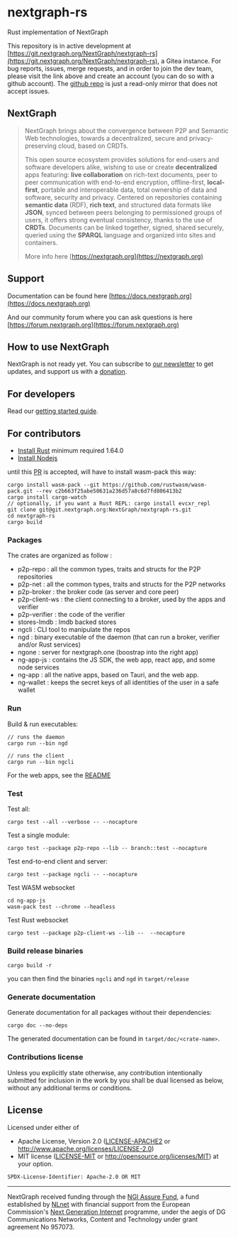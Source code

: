 # nextgraph-rs

Rust implementation of NextGraph

This repository is in active development at [https://git.nextgraph.org/NextGraph/nextgraph-rs](https://git.nextgraph.org/NextGraph/nextgraph-rs), a Gitea instance. For bug reports, issues, merge requests, and in order to join the dev team, please visit the link above and create an account (you can do so with a github account). The [github repo](https://github.com/nextgraph-org/nextgraph-rs) is just a read-only mirror that does not accept issues.

## NextGraph

> NextGraph brings about the convergence between P2P and Semantic Web technologies, towards a decentralized, secure and privacy-preserving cloud, based on CRDTs.
>
> This open source ecosystem provides solutions for end-users and software developers alike, wishing to use or create **decentralized** apps featuring: **live collaboration** on rich-text documents, peer to peer communication with end-to-end encryption, offline-first, **local-first**, portable and interoperable data, total ownership of data and software, security and privacy. Centered on repositories containing **semantic data** (RDF), **rich text**, and structured data formats like **JSON**, synced between peers belonging to permissioned groups of users, it offers strong eventual consistency, thanks to the use of **CRDTs**. Documents can be linked together, signed, shared securely, queried using the **SPARQL** language and organized into sites and containers.
>
> More info here [https://nextgraph.org](https://nextgraph.org)

## Support

Documentation can be found here [https://docs.nextgraph.org](https://docs.nextgraph.org)

And our community forum where you can ask questions is here [https://forum.nextgraph.org](https://forum.nextgraph.org)

## How to use NextGraph

NextGraph is not ready yet. You can subscribe to [our newsletter](https://list.nextgraph.org/subscription/form) to get updates, and support us with a [donation](https://nextgraph.org/donate/).

## For developers

Read our [getting started guide](https://docs.nextgraph.org/en/getting-started/).

## For contributors

- [Install Rust](https://www.rust-lang.org/tools/install) minimum required 1.64.0
- [Install Nodejs](https://nodejs.org/en/download/)

until this [PR](https://github.com/rustwasm/wasm-pack/pull/1271) is accepted, will have to install wasm-pack this way:

```
cargo install wasm-pack --git https://github.com/rustwasm/wasm-pack.git --rev c2b663f25abe50631a236d57a8c6d7fd806413b2
cargo install cargo-watch
// optionally, if you want a Rust REPL: cargo install evcxr_repl
git clone git@git.nextgraph.org:NextGraph/nextgraph-rs.git
cd nextgraph-rs
cargo build
```

### Packages

The crates are organized as follow :

- p2p-repo : all the common types, traits and structs for the P2P repositories
- p2p-net : all the common types, traits and structs for the P2P networks
- p2p-broker : the broker code (as server and core peer)
- p2p-client-ws : the client connecting to a broker, used by the apps and verifier
- p2p-verifier : the code of the verifier
- stores-lmdb : lmdb backed stores
- ngcli : CLI tool to manipulate the repos
- ngd : binary executable of the daemon (that can run a broker, verifier and/or Rust services)
- ngone : server for nextgraph.one (boostrap into the right app)
- ng-app-js : contains the JS SDK, the web app, react app, and some node services
- ng-app : all the native apps, based on Tauri, and the web app.
- ng-wallet : keeps the secret keys of all identities of the user in a safe wallet

### Run

Build & run executables:

```
// runs the daemon
cargo run --bin ngd

// runs the client
cargo run --bin ngcli
```

For the web apps, see the [README](ng-app-js/README.md)

### Test

Test all:

```
cargo test --all --verbose -- --nocapture
```

Test a single module:

```
cargo test --package p2p-repo --lib -- branch::test --nocapture
```

Test end-to-end client and server:

```
cargo test --package ngcli -- --nocapture
```

Test WASM websocket

```
cd ng-app-js
wasm-pack test --chrome --headless
```

Test Rust websocket

```
cargo test --package p2p-client-ws --lib --  --nocapture
```

### Build release binaries

```
cargo build -r
```

you can then find the binaries `ngcli` and `ngd` in `target/release`

### Generate documentation

Generate documentation for all packages without their dependencies:

```
cargo doc --no-deps
```

The generated documentation can be found in `target/doc/<crate-name>`.

### Contributions license

Unless you explicitly state otherwise, any contribution intentionally submitted
for inclusion in the work by you shall be dual licensed as below, without any
additional terms or conditions.

## License

Licensed under either of

- Apache License, Version 2.0 ([LICENSE-APACHE2](LICENSE-APACHE2) or http://www.apache.org/licenses/LICENSE-2.0)
- MIT license ([LICENSE-MIT](LICENSE-MIT) or http://opensource.org/licenses/MIT)
  at your option.

`SPDX-License-Identifier: Apache-2.0 OR MIT`

---

NextGraph received funding through the [NGI Assure Fund](https://nlnet.nl/project/NextGraph/index.html), a fund established by [NLnet](https://nlnet.nl/) with financial support from the European Commission's [Next Generation Internet](https://ngi.eu/) programme, under the aegis of DG Communications Networks, Content and Technology under grant agreement No 957073.
